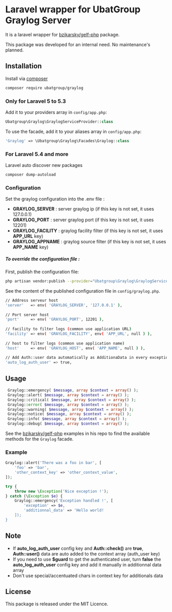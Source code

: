 # Laravel wrapper for UbatGroup Graylog Server

It is a laravel wrapper for [bzikarsky/gelf-php](https://github.com/bzikarsky/gelf-php) package.

This package was developed for an internal need. No maintenance's planned. 

## Installation

Install via [composer](https://getcomposer.org/doc/00-intro.md)

```sh
composer require ubatgroup/graylog
```

### Only for Laravel 5 to 5.3
Add it to your providers array in `config/app.php`:

```php
Ubatgroup\Graylog\GraylogServiceProvider::class
```

To use the facade, add it to your aliases array in `config/app.php`:

```php
'Graylog' => \Ubatgroup\Graylog\Facades\Graylog::class
```

### For Laravel 5.4 and more

Laravel auto discover new packages

```sh
composer dump-autoload
```

### Configuration

Set the graylog configuration into the .env file :

* <b>GRAYLOG_SERVER</b> : server graylog ip (if this key is not set, it uses 127.0.0.1)
* <b>GRAYLOG_PORT</b> : server graylog port (if this key is not set, it uses 12201)
* <b>GRAYLOG_FACILITY</b> : graylog facility filter (if this key is not set, it uses <b>APP_URL</b> key)
* <b>GRAYLOG_APPNAME</b> : graylog source filter (if this key is not set, it uses <b>APP_NAME</b> key)

##### To override the configuration file :

First, publish the configuration file:
```sh
php artisan vendor:publish --provider="Ubatgroup\Graylog\GraylogServiceProvider"
```
See the content of the published configuration file in `config/graylog.php`.
```sh
// Address serveur host
'server'   => env( 'GRAYLOG_SERVER', '127.0.0.1' ),
 
// Port server host
'port'     => env( 'GRAYLOG_PORT', 12201 ),
 
// facility to filter logs (common use application URL)
'facility' => env( 'GRAYLOG_FACILITY', env( 'APP_URL', null ) ),
 
// host to filter logs (common use application name)
'host'     => env( 'GRAYLOG_HOST', env( 'APP_NAME', null ) ),
 
// Add Auth::user data automatically as AdditionaData in every exception handle by the connected user
'auto_log_auth_user' => true,
```

## Usage

```php
 Graylog::emergency( $message, array $context = array() );
 Graylog::alert( $message, array $context = array() );
 Graylog::critical( $message, array $context = array() );
 Graylog::error( $message, array $context = array() );
 Graylog::warning( $message, array $context = array() );
 Graylog::notice( $message, array $context = array() );
 Graylog::info( $message, array $context = array() );
 Graylog::debug( $message, array $context = array() );
```

See the [bzikarsky/gelf-php](https://github.com/bzikarsky/gelf-php/tree/master/examples) examples in his repo to find the available methods for the `Graylog` facade.

### Example

```php
Graylog::alert('There was a foo in bar', [
    'foo' => 'bar',
    'other_context_key' => 'other_context_value',
]);
```

```php
try {
    throw new \Exception('Nice exception !');
} catch (\Exception $e) {
    Graylog::emergency('Exception handled !', [
        'exception' => $e,
        'additionnal_data' => 'Hello world!
    ]);
}
```

## Note

* If <b>auto_log_auth_user</b> config key and <b>Auth::check()</b> are <b>true</b>, <b>Auth::user()</b> data are auto added to the context array (auth_user key)
* If you need to use <b>$guard</b> to get the authenticated user, turn <b>false</b> the <b>auto_log_auth_user</b> config key and add it manually in additionnal data array
* Don't use special/accentuated chars in context key for additionals data

## License

This package is released under the MIT Licence.
